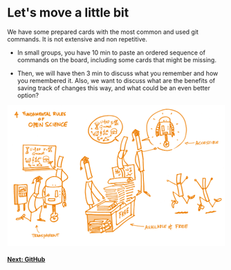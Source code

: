 # Let's move a little bit

We have some prepared cards with the most common and used git commands. It is not extensive and non repetitive.

- In small groups, you have 10 min to paste an ordered sequence of commands on the board, including some cards that might be missing.

- Then, we will have then 3 min to discuss what you remember and how you remembered it. Also, we want to discuss what are the benefits of saving track of changes this way, and what could be an even better option?

![Open Science](./img/02_open_concepts_and_principles.png)

#### [Next: GitHub](./005_github.md)

